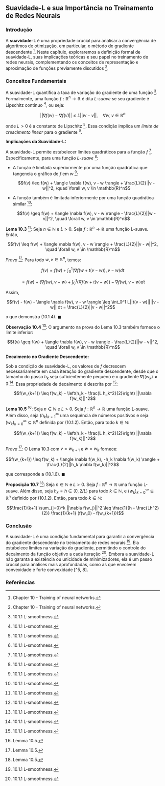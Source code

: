 ## Suavidade-L e sua Importância no Treinamento de Redes Neurais

### Introdução
A **suavidade-L** é uma propriedade crucial para analisar a convergência de algoritmos de otimização, em particular, o método do gradiente descendente [^1]. Neste capítulo, exploraremos a definição formal de suavidade-L, suas implicações teóricas e seu papel no treinamento de redes neurais, complementando os conceitos de representação e aproximação de funções previamente discutidos [^1].

### Conceitos Fundamentais

A suavidade-L quantifica a taxa de variação do gradiente de uma função [^3]. Formalmente, uma função $f: \mathbb{R}^n \rightarrow \mathbb{R}$ é dita *L-suave* se seu gradiente é Lipschitz contínuo [^3], ou seja:

$$||\nabla f(w) - \nabla f(v)|| \leq L||w - v||, \quad \forall w, v \in \mathbb{R}^n$$

onde $L > 0$ é a constante de Lipschitz [^3]. Essa condição implica um *limite de crescimento linear* para o gradiente [^3].

**Implicações da Suavidade-L:**

A suavidade-L permite estabelecer limites quadráticos para a função $f$ [^3]. Especificamente, para uma função *L-suave* [^3]:

*   A função é limitada superiormente por uma função quadrática que tangencia o gráfico de $f$ em $w$ [^3]:

    $$f(v) \leq f(w) + \langle \nabla f(w), v - w \rangle + \frac{L}{2}||v - w||^2, \quad \forall w, v \in \mathbb{R}^n$$

*   A função também é limitada inferiormente por uma função quadrática similar [^3]:

    $$f(v) \geq f(w) + \langle \nabla f(w), v - w \rangle - \frac{L}{2}||w - v||^2, \quad \forall w, v \in \mathbb{R}^n$$

**Lema 10.3** [^3]: Seja $n \in \mathbb{N}$ e $L > 0$. Seja $f: \mathbb{R}^n \rightarrow \mathbb{R}$ uma função L-suave. Então,

$$f(v) \leq f(w) + \langle \nabla f(w), v - w \rangle + \frac{L}{2}||v - w||^2, \quad \forall w, v \in \mathbb{R}^n$$

*Prova* [^3]: Para todo $w, v \in \mathbb{R}^n$, temos:

$$f(v) = f(w) + \int_0^1 \langle \nabla f(w + t(v - w)), v - w \rangle dt$$

$$= f(w) + \langle \nabla f(w), v - w \rangle + \int_0^1 \langle \nabla f(w + t(v - w)) - \nabla f(w), v - w \rangle dt$$

Assim,

$$f(v) - f(w) - \langle \nabla f(w), v - w \rangle \leq \int_0^1 L||t(v - w)||||v - w|| dt = \frac{L}{2}||v - w||^2$$

o que demonstra (10.1.4). $\blacksquare$

**Observação 10.4** [^3]: O argumento na prova do Lema 10.3 também fornece o limite inferior:

$$f(v) \geq f(w) + \langle \nabla f(w), v - w \rangle - \frac{L}{2}||w - v||^2, \quad \forall w, v \in \mathbb{R}^n$$

**Decaimento no Gradiente Descendente:**

Sob a condição de suavidade-L, os valores de $f$ decrescem necessariamente em cada iteração do gradiente descendente, desde que o tamanho do passo $h_k$ seja suficientemente pequeno e o gradiente $\nabla f(w_k) \neq 0$ [^3]. Essa propriedade de decaimento é descrita por [^3]:

$$f(w_{k+1}) \leq f(w_k) - \left(h_k - \frac{L h_k^2}{2}\right) ||\nabla f(w_k)||^2$$

**Lema 10.5** [^4]: Seja $n \in \mathbb{N}$ e $L > 0$. Seja $f: \mathbb{R}^n \rightarrow \mathbb{R}$ uma função L-suave. Além disso, seja $(h_k)_{k=1}^\infty$ uma sequência de números positivos e seja $(w_k)_{k=0}^\infty \subseteq \mathbb{R}^n$ definida por (10.1.2). Então, para todo $k \in \mathbb{N}$:

$$f(w_{k+1}) \leq f(w_k) - \left(h_k - \frac{L h_k^2}{2}\right) ||\nabla f(w_k)||^2$$

*Prova* [^4]: O Lema 10.3 com $v = w_{k+1}$ e $w = w_k$ fornece:

$$f(w_{k+1}) \leq f(w_k) + \langle \nabla f(w_k), -h_k \nabla f(w_k) \rangle + \frac{L}{2}||h_k \nabla f(w_k)||^2$$

que corresponde a (10.1.6). $\blacksquare$

**Proposição 10.7** [^4]: Seja $n \in \mathbb{N}$ e $L > 0$. Seja $f: \mathbb{R}^n \rightarrow \mathbb{R}$ uma função L-suave. Além disso, seja $h_k = h \in (0, 2/L)$ para todo $k \in \mathbb{N}$, e $(w_k)_{k=0}^\infty \subseteq \mathbb{R}^n$ definido por (10.1.2). Então, para todo $k \in \mathbb{N}$:

$$\frac{1}{k+1} \sum_{j=0}^k ||\nabla f(w_j)||^2 \leq \frac{1}{h - \frac{Lh^2}{2}} \frac{1}{k+1} (f(w_0) - f(w_{k+1}))$$

### Conclusão

A suavidade-L é uma condição fundamental para garantir a convergência do gradiente descendente no treinamento de redes neurais [^3]. Ela estabelece limites na variação do gradiente, permitindo o controle do decaimento da função objetivo a cada iteração [^3]. Embora a suavidade-L não garanta a existência ou unicidade de minimizadores, ela é um passo crucial para análises mais aprofundadas, como as que envolvem convexidade e forte convexidade [^5, 8].

### Referências
[^1]: Chapter 10 - Training of neural networks.
[^3]: 10.1.1 L-smoothness.
[^4]: Lemma 10.5.
[^5]: 10.1.2 Convexity.
[^8]: 10.1.3 Strong convexity.
<!-- END -->